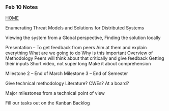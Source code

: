 ### Feb 10 Notes

[HOME](https://github.com/adamspanier/Distributed-Systems-Security/tree/main)

Enumerating Threat Models and Solutions for Distributed Systems

Viewing the system from a Global perspective, Finding the solution locally

Presentation – To get feedback from peers
	Aim at them and explain everything
	What are we going to do
	Why is this important
	Overview of Methodology
	Peers will think about that critically and give feedback
	Getting their inputs
	Short video, not super long	
	Make it about comprehension

Milestone 2 – End of March
Milestone 3 – End of Semester

Give technical methodology
	Literature?
	CWEs?
	At a board?

Major milestones from a technical point of view

Fill our tasks out on the Kanban Backlog
